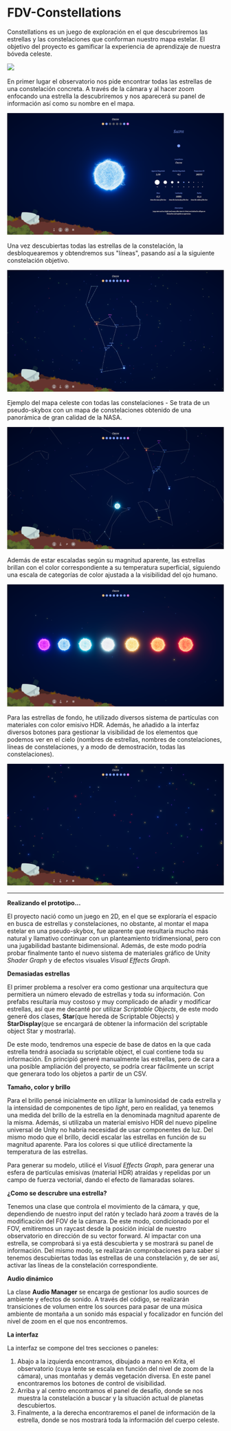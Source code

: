 # FDV-Constellations

Constellations es un juego de exploración en el que descubriremos las estrellas y las constelaciones que conforman nuestro mapa estelar. El objetivo del proyecto es gamificar la experiencia de aprendizaje de nuestra bóveda celeste.

![](Gif-Constellations.gif)

En primer lugar el observatorio nos pide encontrar todas las estrellas de una constelación concreta. A través de la cámara y al hacer zoom enfocando una estrella la descubriremos y nos aparecerá su panel de información así como su nombre en el mapa.

![](Screenshot_1.PNG)

Una vez descubiertas todas las estrellas de la constelación, la desbloquearemos y obtendremos sus "líneas", pasando así a la siguiente constelación objetivo.

![](Screenshot_2.PNG)

Ejemplo del mapa celeste con todas las constelaciones - Se trata de un pseudo-skybox con un mapa de constelaciones obtenido de una panorámica de gran calidad de la NASA.

![](Screenshot_3.PNG)

Además de estar escaladas según su magnitud aparente, las estrellas brillan con el color correspondiente a su temperatura superficial, siguiendo una escala de categorías de color ajustada a la visibilidad del ojo humano.

![](Screenshot_4.PNG)

Para las estrellas de fondo, he utilizado diversos sistema de partículas con materiales con color emisivo HDR. Además, he añadido a la interfaz diversos botones para gestionar la visibilidad de los elementos que podemos ver en el cielo (nombres de estrellas, nombres de constelaciones, líneas de constelaciones, y a modo de demostración, todas las constelaciones).
 
![](Screenshot_5.PNG)

---

**Realizando el prototipo...**

El proyecto nació como un juego en 2D, en el que se exploraría el espacio en busca de estrellas y constelaciones, no obstante, al montar el mapa estelar en una pseudo-skybox, fue aparente que resultaría mucho más natural y llamativo continuar con un planteamiento tridimensional, pero con una jugabilidad bastante bidimensional. Además, de este modo podría probar finalmente tanto el nuevo sistema de materiales gráfico de Unity *Shader Graph* y de efectos visuales *Visual Effects Graph*.


**Demasiadas estrellas**

El primer problema a resolver era como gestionar una arquitectura que permitiera un número elevado de estrellas y toda su información. Con prefabs resultaría muy costoso y muy complicado de añadir y modificar estrellas, así que me decanté por utilizar *Scriptable Objects*, de este modo generé dos clases, **Star**(que hereda de Scriptable Objects) y **StarDisplay**(que se encargará de obtener la información del scriptable object Star y mostrarla).

De este modo, tendremos una especie de base de datos en la que cada estrella tendrá asociada su scriptable object, el cual contiene toda su información. En principió generé manualmente las estrellas, pero de cara a una posible ampliación del proyecto, se podría crear fácilmente un script que generara todo los objetos a partir de un CSV.


**Tamaño, color y brillo**

Para el brillo pensé inicialmente en utilizar la luminosidad de cada estrella y la intensidad de componentes de tipo *light*, pero en realidad, ya tenemos una medida del brillo de la estrella en la denominada magnitud aparente de la misma. Además, si utilizaba un material emisivo HDR del nuevo pipeline universal de Unity no habría necesidad de usar componentes de luz. Del mismo modo que el brillo, decidí escalar las estrellas en función de su magnitud aparente. Para los colores si que utilicé directamente la temperatura de las estrellas.

Para generar su modelo, utilicé el *Visual Effects Graph*, para generar una esfera de partículas emisivas (material HDR) atraídas y repelidas por un campo de fuerza vectorial, dando el efecto de llamaradas solares.


**¿Como se descrubre una estrella?**

Tenemos una clase que controla el movimiento de la cámara, y que, dependiendo de nuestro input del ratón y teclado hará *zoom* a través de la modificación del FOV de la cámara. De este modo, condicionado por el FOV, emitiremos un raycast desde la posición inicial de nuestro observatorio en dirección de su vector forward. Al impactar con una estrella, se comprobará si ya está descubierta y se mostrará su panel de información. Del mismo modo, se realizarán comprobaciones para saber si tenemos descubiertas todas las estrellas de una constelación y, de ser así, activar las líneas de la constelación correspondiente.


**Audio dinámico**

La clase **Audio Manager** se encarga de gestionar los audio sources de ambiente y efectos de sonido. A través del código, se realizarán transiciones de volumen entre los sources para pasar de una música ambiente de montaña a un sonido más espacial y focalizador en función del nivel de zoom en el que nos encontremos. 


**La interfaz**

La interfaz se compone del tres secciones o paneles:
1) Abajo a la izquierda encontramos, dibujado a mano en Krita, el observatorio (cuya lente se escala en función del nivel de zoom de la cámara), unas montañas y demás vegetación diversa. En este panel encontraremos los botones de control de visibilidad.
2) Arriba y al centro encontramos el panel de desafío, donde se nos muestra la constelación a buscar y la situación actual de planetas descubiertos.
3) Finalmente, a la derecha encontraremos el panel de información de la estrella, donde se nos mostrará toda la información del cuerpo celeste.
